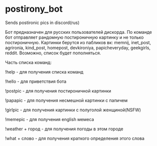 # postirony_bot
Sends postironic pics in discord(rus)

Бот предназначен для русских пользователей дискорда.
По команде бот отправляет рандомную постироничную картинку и не только постироничную.
Картинки берутся из пабликов вк: memnij, inet_post, agrironia, kind_post, homepost, devkironiya,   papicheveryday, geekgirls, reddit. Возможно, список будет пополняться.

Часть списка команд:

!help - для получения списка команд

!hello - для приветствия бота

!postpic - для получения постироничной картинки


!papapic - для получения несмешной картинки с папичем

!girlpic - для получения картинки с полуголой женщиной(NSFW)

!memepic - для получения english мемеса

!weather + город - для получения погоды в этом городе

!what + слово - для получения краткого определения этого слова
